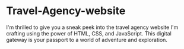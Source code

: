 # Travel-Agency-website
I'm thrilled to give you a sneak peek into the travel agency website I'm crafting using the power of HTML, CSS, and JavaScript. This digital gateway is your passport to a world of adventure and exploration.
